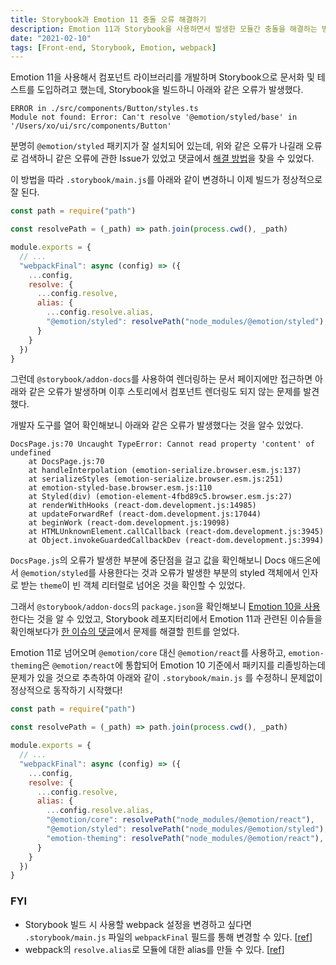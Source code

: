 ```yaml
---
title: Storybook과 Emotion 11 충돌 오류 해결하기
description: Emotion 11과 Storybook을 사용하면서 발생한 모듈간 충돌을 해결하는 방법에 대해 설명합니다.
date: "2021-02-10"
tags: [Front-end, Storybook, Emotion, webpack]
---
```


Emotion 11을 사용해서 컴포넌트 라이브러리를 개발하며 Storybook으로 문서화 및 테스트를 도입하려고 했는데, Storybook을 빌드하니 아래와 같은 오류가 발생했다.

```
ERROR in ./src/components/Button/styles.ts
Module not found: Error: Can't resolve '@emotion/styled/base' in '/Users/xo/ui/src/components/Button'
```

분명히 `@emotion/styled` 패키지가 잘 설치되어 있는데, 위와 같은 오류가 나길래 오류로 검색하니 같은 오류에 관한 Issue가 있었고 댓글에서 [해결 방법](https://github.com/storybookjs/storybook/issues/13277#issuecomment-751733550)을 찾을 수 있었다.

이 방법을 따라 `.storybook/main.js`를 아래와 같이 변경하니 이제 빌드가 정상적으로 잘 된다.
```js
const path = require("path")

const resolvePath = (_path) => path.join(process.cwd(), _path)

module.exports = {
  // ...
  "webpackFinal": async (config) => ({
    ...config,
    resolve: {
      ...config.resolve,
      alias: {
        ...config.resolve.alias,
        "@emotion/styled": resolvePath("node_modules/@emotion/styled"),
      }
    }
  })
}
```

그런데 `@storybook/addon-docs`를 사용하여 렌더링하는 문서 페이지에만 접근하면 아래와 같은 오류가 발생하며 이후 스토리에서 컴포넌트 렌더링도 되지 않는 문제를 발견했다.

개발자 도구를 열어 확인해보니 아래와 같은 오류가 발생했다는 것을 알수 있었다.

```
DocsPage.js:70 Uncaught TypeError: Cannot read property 'content' of undefined
    at DocsPage.js:70
    at handleInterpolation (emotion-serialize.browser.esm.js:137)
    at serializeStyles (emotion-serialize.browser.esm.js:251)
    at emotion-styled-base.browser.esm.js:110
    at Styled(div) (emotion-element-4fbd89c5.browser.esm.js:27)
    at renderWithHooks (react-dom.development.js:14985)
    at updateForwardRef (react-dom.development.js:17044)
    at beginWork (react-dom.development.js:19098)
    at HTMLUnknownElement.callCallback (react-dom.development.js:3945)
    at Object.invokeGuardedCallbackDev (react-dom.development.js:3994)
```

`DocsPage.js`의 오류가 발생한 부분에 중단점을 걸고 값을 확인해보니 Docs 애드온에서 `@emotion/styled`를 사용한다는 것과 오류가 발생한 부분의 styled 객체에서 인자로 받는 `theme`이 빈 객체 리터럴로 넘어온 것을 확인할 수 있었다.

그래서 `@storybook/addon-docs`의 `package.json`을 확인해보니 [Emotion 10을 사용](https://github.com/storybookjs/storybook/blob/0566481a66eb724e2496347ea3acf9171271cf86/addons/docs/package.json#L85)한다는 것을 알 수 있었고, Storybook 레포지터리에서 Emotion 11과 관련된 이슈들을 확인해보다가 [한 이슈의 댓글](https://github.com/storybookjs/storybook/issues/13145#issuecomment-729253408)에서 문제를 해결할 힌트를 얻었다.

Emotion 11로 넘어오며 `@emotion/core` 대신 `@emotion/react`를 사용하고, `emotion-theming`은 `@emotion/react`에 통합되어 Emotion 10 기준에서 패키지를 리졸빙하는데 문제가 있을 것으로 추측하여 아래와 같이 `.storybook/main.js` 를 수정하니 문제없이 정상적으로 동작하기 시작했다!

```js
const path = require("path")

const resolvePath = (_path) => path.join(process.cwd(), _path)

module.exports = {
  // ...
  "webpackFinal": async (config) => ({
    ...config,
    resolve: {
      ...config.resolve,
      alias: {
        ...config.resolve.alias,
        "@emotion/core": resolvePath("node_modules/@emotion/react"),
        "@emotion/styled": resolvePath("node_modules/@emotion/styled"),
        "emotion-theming": resolvePath("node_modules/@emotion/react"),
      }
    }
  })
}
```
### FYI

- Storybook 빌드 시 사용할 webpack 설정을 변경하고 싶다면 `.storybook/main.js` 파일의 `webpackFinal` 필드를 통해 변경할 수 있다. \[[ref](https://storybook.js.org/docs/react/configure/webpack)]
- webpack의 `resolve.alias`로 모듈에 대한 alias를 만들 수 있다. \[[ref](https://webpack.js.org/configuration/resolve/#resolvealias)]
